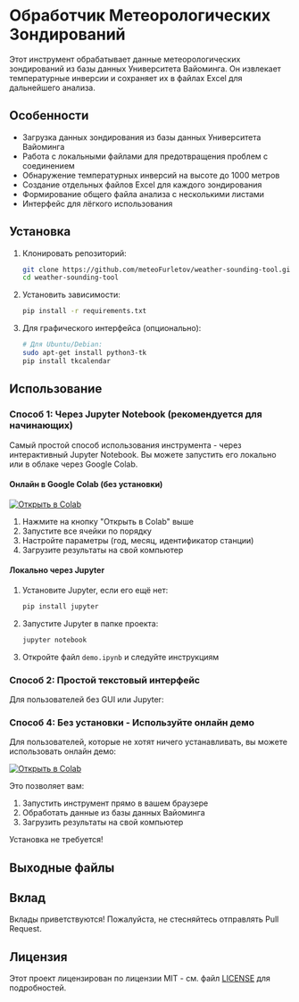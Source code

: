 # Обработчик Метеорологических Зондирований

Этот инструмент обрабатывает данные метеорологических зондирований из базы данных Университета Вайоминга. Он извлекает температурные инверсии и сохраняет их в файлах Excel для дальнейшего анализа.


## Особенности

- Загрузка данных зондирования из базы данных Университета Вайоминга
- Работа с локальными файлами для предотвращения проблем с соединением
- Обнаружение температурных инверсий на высоте до 1000 метров
- Создание отдельных файлов Excel для каждого зондирования
- Формирование общего файла анализа с несколькими листами
- Интерфейс для лёгкого использования

## Установка

1. Клонировать репозиторий:
   ```bash
   git clone https://github.com/meteoFurletov/weather-sounding-tool.git
   cd weather-sounding-tool
   ```

2. Установить зависимости:
   ```bash
   pip install -r requirements.txt
   ```

3. Для графического интерфейса (опционально):
   ```bash
   # Для Ubuntu/Debian:
   sudo apt-get install python3-tk
   pip install tkcalendar
   ```

## Использование

### Способ 1: Через Jupyter Notebook (рекомендуется для начинающих)

Самый простой способ использования инструмента - через интерактивный Jupyter Notebook. Вы можете запустить его локально или в облаке через Google Colab.

#### Онлайн в Google Colab (без установки)

[![Открыть в Colab](https://colab.research.google.com/assets/colab-badge.svg)](https://colab.research.google.com/github/meteoFurletov/weather-sounding-tool/blob/main/demo_ru.ipynb)

1. Нажмите на кнопку "Открыть в Colab" выше
2. Запустите все ячейки по порядку
3. Настройте параметры (год, месяц, идентификатор станции)
4. Загрузите результаты на свой компьютер

#### Локально через Jupyter

1. Установите Jupyter, если его ещё нет:
   ```bash
   pip install jupyter
   ```

2. Запустите Jupyter в папке проекта:
   ```bash
   jupyter notebook
   ```

3. Откройте файл `demo.ipynb` и следуйте инструкциям

### Способ 2: Простой текстовый интерфейс

Для пользователей без GUI или Jupyter:

### Способ 4: Без установки - Используйте онлайн демо

Для пользователей, которые не хотят ничего устанавливать, вы можете использовать онлайн демо:

[![Открыть в Colab](https://colab.research.google.com/assets/colab-badge.svg)](https://colab.research.google.com/github/meteoFurletov/weather-sounding-tool/blob/main/demo.ipynb)

Это позволяет вам:
1. Запустить инструмент прямо в вашем браузере
2. Обработать данные из базы данных Вайоминга
3. Загрузить результаты на свой компьютер

Установка не требуется!

## Выходные файлы

## Вклад

Вклады приветствуются! Пожалуйста, не стесняйтесь отправлять Pull Request.

## Лицензия

Этот проект лицензирован по лицензии MIT - см. файл [LICENSE](LICENSE) для подробностей.

